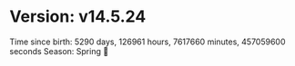 # Version: v14.5.24
Time since birth: 5290 days, 126961 hours, 7617660 minutes, 457059600 seconds
Season: Spring 🌸
